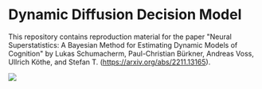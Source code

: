 # Dynamic Diffusion Decision Model

This repository contains reproduction material for the paper "Neural Superstatistics: A Bayesian Method for Estimating Dynamic Models of Cognition" by Lukas Schumacherm, Paul-Christian Bürkner, Andreas Voss, Ullrich Köthe, and Stefan T. (https://arxiv.org/abs/2211.13165).



![](param_recovery_animation.gif)
